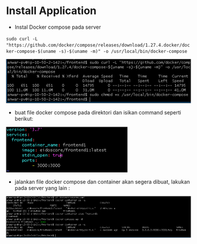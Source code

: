 # Install Application

* Instal Docker compose pada server

``sudo curl -L "https://github.com/docker/compose/releases/download/1.27.4.docker/docker-compose-$(uname -s)-$(uname -m)" -o /usr/local/bin/docker-compose``

![1](../assets/48.PNG)

* buat file docker compose pada direktori dan isikan command seperti berikut:

![1](../assets/49.PNG)

* jalankan file docker compose dan container akan segera dibuat, lakukan pada server yang lain :


![1](../assets/50.PNG)